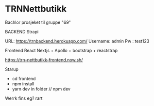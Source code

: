 # TRNNettbutikk

Bachlor prosjeket til gruppe "69"

BACKEND Strapi

URL: https://trnbackend.herokuapp.com/
Username: admin
Pw : test123

Frontend React Nextjs + Apollo + bootstrap + reactstrap

https://trn-nettbutikk-frontend.now.sh/

Starup

- cd frontend
- npm install
- yarn dev in folder // npm dev

Werrk fins eg? rart
